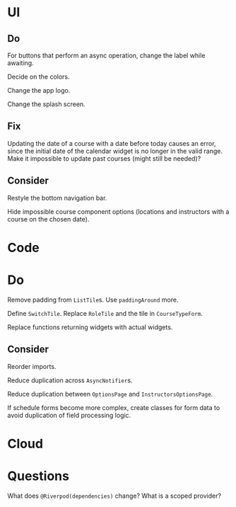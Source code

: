# UI

## Do

For buttons that perform an async operation, change the label while awaiting.

Decide on the colors.

Change the app logo.

Change the splash screen.

## Fix

Updating the date of a course with a date before today causes an error, since 
the initial date of the calendar widget is no longer in the valid range.
Make it impossible to update past courses (might still be needed)?

## Consider

Restyle the bottom navigation bar.

Hide impossible course component options (locations and instructors with a 
course on the chosen date).

# Code

# Do

Remove padding from `ListTile`s. Use `paddingAround` more.

Define `SwitchTile`. Replace `RoleTile` and the tile in `CourseTypeForm`.

Replace functions returning widgets with actual widgets.

## Consider

Reorder imports.

Reduce duplication across `AsyncNotifier`s.

Reduce duplication between `OptionsPage` and `InstructorsOptionsPage`.

If schedule forms become more complex, create classes for form data to avoid 
duplication of field processing logic.

# Cloud

# Questions

What does `@Riverpod(dependencies)` change? What is a scoped provider?
